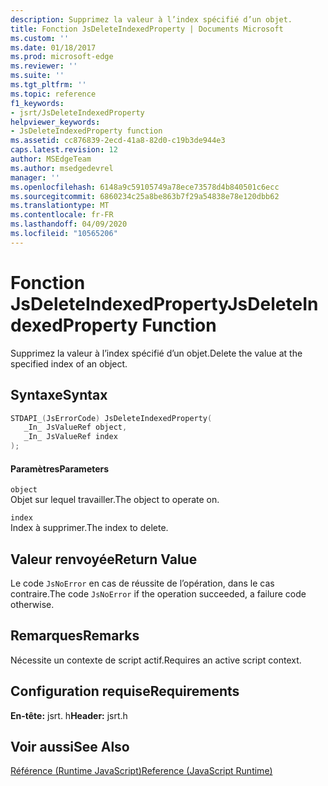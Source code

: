 ```yaml
---
description: Supprimez la valeur à l’index spécifié d’un objet.
title: Fonction JsDeleteIndexedProperty | Documents Microsoft
ms.custom: ''
ms.date: 01/18/2017
ms.prod: microsoft-edge
ms.reviewer: ''
ms.suite: ''
ms.tgt_pltfrm: ''
ms.topic: reference
f1_keywords:
- jsrt/JsDeleteIndexedProperty
helpviewer_keywords:
- JsDeleteIndexedProperty function
ms.assetid: cc876839-2ecd-41a8-82d0-c19b3de944e3
caps.latest.revision: 12
author: MSEdgeTeam
ms.author: msedgedevrel
manager: ''
ms.openlocfilehash: 6148a9c59105749a78ece73578d4b840501c6ecc
ms.sourcegitcommit: 6860234c25a8be863b7f29a54838e78e120dbb62
ms.translationtype: MT
ms.contentlocale: fr-FR
ms.lasthandoff: 04/09/2020
ms.locfileid: "10565206"
---
```

# <span data-ttu-id="77057-103">Fonction JsDeleteIndexedProperty</span><span class="sxs-lookup"><span data-stu-id="77057-103">JsDeleteIndexedProperty Function</span></span>
<span data-ttu-id="77057-104">Supprimez la valeur à l’index spécifié d’un objet.</span><span class="sxs-lookup"><span data-stu-id="77057-104">Delete the value at the specified index of an object.</span></span>  
  
## <span data-ttu-id="77057-105">Syntaxe</span><span class="sxs-lookup"><span data-stu-id="77057-105">Syntax</span></span>  
  
```cpp  
STDAPI_(JsErrorCode) JsDeleteIndexedProperty(  
   _In_ JsValueRef object,  
   _In_ JsValueRef index  
);  
```  
  
#### <span data-ttu-id="77057-106">Paramètres</span><span class="sxs-lookup"><span data-stu-id="77057-106">Parameters</span></span>  
 `object`  
 <span data-ttu-id="77057-107">Objet sur lequel travailler.</span><span class="sxs-lookup"><span data-stu-id="77057-107">The object to operate on.</span></span>  
  
 `index`  
 <span data-ttu-id="77057-108">Index à supprimer.</span><span class="sxs-lookup"><span data-stu-id="77057-108">The index to delete.</span></span>  
  
## <span data-ttu-id="77057-109">Valeur renvoyée</span><span class="sxs-lookup"><span data-stu-id="77057-109">Return Value</span></span>  
 <span data-ttu-id="77057-110">Le code `JsNoError` en cas de réussite de l’opération, dans le cas contraire.</span><span class="sxs-lookup"><span data-stu-id="77057-110">The code `JsNoError` if the operation succeeded, a failure code otherwise.</span></span>  
  
## <span data-ttu-id="77057-111">Remarques</span><span class="sxs-lookup"><span data-stu-id="77057-111">Remarks</span></span>  
 <span data-ttu-id="77057-112">Nécessite un contexte de script actif.</span><span class="sxs-lookup"><span data-stu-id="77057-112">Requires an active script context.</span></span>  
  
## <span data-ttu-id="77057-113">Configuration requise</span><span class="sxs-lookup"><span data-stu-id="77057-113">Requirements</span></span>  
 <span data-ttu-id="77057-114">**En-tête:** jsrt. h</span><span class="sxs-lookup"><span data-stu-id="77057-114">**Header:** jsrt.h</span></span>  
  
## <span data-ttu-id="77057-115">Voir aussi</span><span class="sxs-lookup"><span data-stu-id="77057-115">See Also</span></span>  
 [<span data-ttu-id="77057-116">Référence (Runtime JavaScript)</span><span class="sxs-lookup"><span data-stu-id="77057-116">Reference (JavaScript Runtime)</span></span>](../chakra-hosting/reference-javascript-runtime.md)